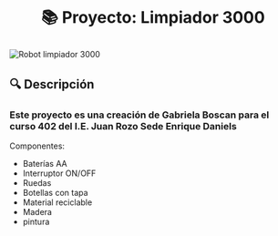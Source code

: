 #  <p align="center">📚 Proyecto: Limpiador 3000</p>

![Robot limpiador 3000](https://github.com/user-attachments/assets/8e097fe2-ef65-49b8-9679-8ea09483bd8c)

## 🔍 Descripción
### Este proyecto es una creación de Gabriela Boscan para el curso 402 del I.E. Juan Rozo Sede Enrique Daniels

Componentes:
- Baterías AA
- Interruptor ON/OFF
- Ruedas
- Botellas con tapa
- Material reciclable
- Madera
- pintura
